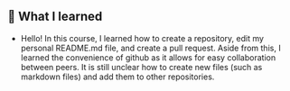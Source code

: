 
## 📝 What I learned

* Hello! In this course, I learned how to create a repository, edit my personal README.md file, and create a pull request. Aside from this, I learned the convenience of github as it allows for easy collaboration between peers. It is still unclear how to create new files (such as markdown files) and add them to other repositories. 
